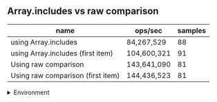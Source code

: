 ## Array.includes vs raw comparison

|name|ops/sec|samples|
|-|-|-|
|using Array.includes|84,267,529|88|
|using Array.includes (first item)|104,600,321|91|
|Using raw comparison|143,641,090|81|
|Using raw comparison (first item)|144,436,523|81|


<details>
<summary>Environment</summary>

* __Machine:__ linux x64 | 4 vCPUs | 15.2GB Mem
* __Run:__ Fri May 03 2024 22:26:38 GMT+0000 (Coordinated Universal Time)
</details>

<!--
{"environment":{"platform":"linux","arch":"x64","cpus":4,"totalMemory":15.245216369628906},"benchmarks":[{"name":"using Array.includes","opsSec":84267528.7886162,"samples":6},{"name":"using Array.includes (first item)","opsSec":104600321.44787107,"samples":5},{"name":"Using raw comparison","opsSec":143641090.03340027,"samples":4},{"name":"Using raw comparison (first item)","opsSec":144436522.75026044,"samples":4}]}-->
